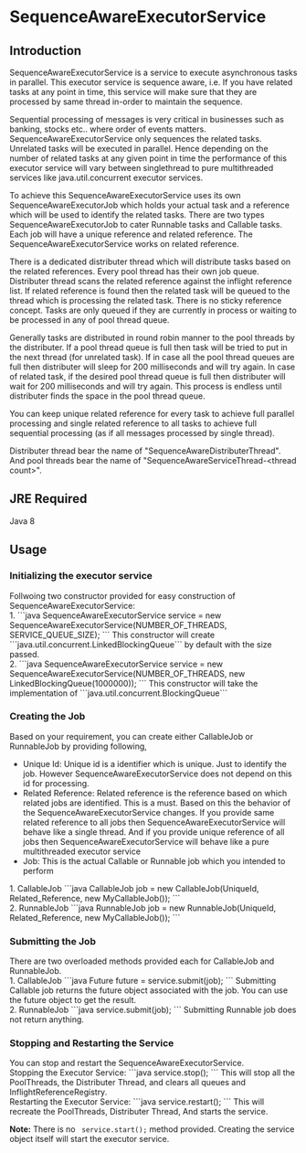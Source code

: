 # SequenceAwareExecutorService

<h2>Introduction</h2>
<p>
SequenceAwareExecutorService is a service to execute asynchronous tasks in parallel.
This executor service is sequence aware, i.e. If you have related tasks at any point 
in time, this service will make sure that they are processed by same thread in-order to 
maintain the sequence.
</p> 
<p>
Sequential processing of messages is very critical in businesses such as banking, stocks
etc.. where order of events matters. SequenceAwareExecutorService only sequences the 
related tasks. Unrelated tasks will be executed in parallel. Hence depending on the number
of related tasks at any given point in time the performance of this executor service will
vary between singlethread to pure multithreaded services like java.util.concurrent executor 
services.
</p>
<p>
To achieve this SequenceAwareExecutorService uses its own SequenceAwareExecutorJob which 
holds your actual task and a reference which will be used to identify the related tasks. There 
are two types SequenceAwareExecutorJob to cater Runnable tasks and Callable tasks.
Each job will have a unique reference and related reference. The SequenceAwareExecutorService
works on related reference.
</p>
<p>
There is a dedicated distributer thread which will distribute tasks based on the related references.
Every pool thread has their own job queue. Distributer thread scans the related reference against
the inflight reference list. If related reference is found then the related task will be queued
to the thread which is processing the related task. There is no sticky reference concept. Tasks are
only queued if they are currently in process or waiting to be processed in any of pool thread queue.   
</p>
<p>
Generally tasks are distributed in round robin manner to the pool threads by the distributer. If a pool
thread queue is full then task will be tried to put in the next thread (for unrelated task). If in 
case all the pool thread queues are full then distributer will sleep for 200 milliseconds and will
try again. In case of related task, if the desired pool thread queue is full then distributer will
wait for 200 milliseconds and will try again. This process is endless until distributer finds the space
in the pool thread queue.
</p>
<p>
You can keep unique related reference for every task to achieve full parallel processing and 
single related reference to all tasks to achieve full sequential processing (as if all messages 
processed by single thread).
</p>
<p>
Distributer thread bear the name of "SequenceAwareDistributerThread". And pool threads bear
the name of "SequenceAwareServiceThread-&lt;thread count&gt;".
</p>

<h2>JRE Required</h2>
Java 8

<h2>Usage</h2>
<h3>Initializing the executor service</h3>
Follwoing two constructor provided for easy construction of SequenceAwareExecutorService:<br/> 
1. 
```java
SequenceAwareExecutorService service = new SequenceAwareExecutorService(NUMBER_OF_THREADS, SERVICE_QUEUE_SIZE);
```
This constructor will create ```java.util.concurrent.LinkedBlockingQueue<SequenceAwareExecutorJob>``` by default with the size
passed.<br/>
2.
```java
SequenceAwareExecutorService service = new SequenceAwareExecutorService(NUMBER_OF_THREADS, new LinkedBlockingQueue<SequenceAwareExecutorJob>(1000000));
```
This constructor will take the implementation of ```java.util.concurrent.BlockingQueue<SequenceAwareExecutorJob>```
<br/>

<h3>Creating the Job</h3>
Based on your requirement, you can create either CallableJob or RunnableJob by providing following,<br/>
<ul>
<li>Unique Id: Unique id is a identifier which is unique. Just to identify the job. However SequenceAwareExecutorService
does not depend on this id for processing.</li>
<li>Related Reference: Related reference is the reference based on which related jobs are identified. This is a must. Based on 
this the behavior of the SequenceAwareExecutorService changes. If you provide same related reference to all jobs then SequenceAwareExecutorService will behave like a single thread. And if you provide unique reference of all jobs then SequenceAwareExecutorService will behave like a pure multithreaded executor service</li>
<li>Job: This is the actual Callable or Runnable job which you intended to perform</li>
</ul>
1. CallableJob
```java
CallableJob<String> job = new CallableJob<String>(UniqueId, Related_Reference, new MyCallableJob());
```
<br/>
2. RunnableJob
```java
RunnableJob job = new RunnableJob(UniqueId, Related_Reference, new MyCallableJob());
```
<br/>

<h3>Submitting the Job</h3>
There are two overloaded methods provided each for CallableJob and RunnableJob.<br/>
1. CallableJob
```java
Future<T> future = service.submit(job);
```
Submitting Callable job returns the future object associated with the job. You can use the future
object to get the result.
<br/>
2. RunnableJob
```java
service.submit(job);
```
Submitting Runnable job does not return anything.
<br/>

<h3>Stopping and Restarting the Service</h3>
You can stop and restart the SequenceAwareExecutorService.<br>
Stopping the Executor Service:
```java
service.stop();
```
This will stop all the PoolThreads, the Distributer Thread, and clears all queues and InflightReferenceRegistry.
<br/>
Restarting the Executor Service:
```java
service.restart();
```
This will recreate the PoolThreads, Distributer Thread, And starts the service.
<br/>

<b>Note:</b> There is no ``` service.start();``` method provided. Creating the service object itself will start the executor service.
